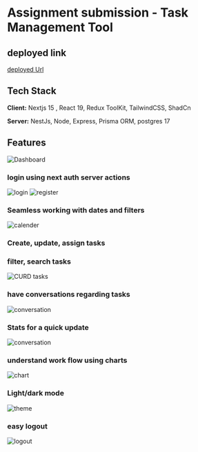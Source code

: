 # Assignment submission - Task Management Tool

## deployed link

[deployed Url](https://protium-assignment-task-management-tool.vercel.app)

## Tech Stack

**Client:** Nextjs 15 , React 19, Redux ToolKit, TailwindCSS, ShadCn

**Server:** NestJs, Node, Express, Prisma ORM, postgres 17

## Features

![Dashboard](images/dashboard.png)

### login using next auth server actions

![login](images/login.png)
![register](images/register.png)

### Seamless working with dates and filters

![calender](images/calender.png)

### Create, update, assign tasks

### filter, search tasks

![CURD tasks](images/curdTasks.png)

### have conversations regarding tasks

![conversation](images/comment.png)

### Stats for a quick update

![conversation](images/stats.png)

### understand work flow using charts

![chart](images/chart.png)

### Light/dark mode

![theme](images/theme.png)

### easy logout

![logout](images/logout.png)
